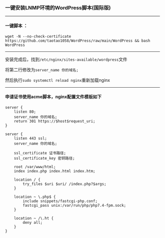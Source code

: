 ###  一键安装LNMP环境的WordPress脚本(国际版)


---
#### 一键脚本 ：

```
wget -N --no-check-certificate https://github.com/taotao1058/WordPress/raw/main/WordPress && bash WordPress
```


---

安装完成后，找到```/etc/nginx/sites-available/wordpress```文件

将第二行修改为```server_name 你的域名;```

然后执行```sudo systemctl reload nginx```重新加载nginx


---

####  申请证书使用acme脚本，nginx配置文件模板如下
```
server {
    listen 80;
    server_name 你的域名;
    return 301 https://$host$request_uri;
}

server {
    listen 443 ssl;
    server_name 你的域名;

    ssl_certificate 证书路径;
    ssl_certificate_key 密钥路径;

    root /var/www/html;
    index index.php index.html index.htm;

    location / {
        try_files $uri $uri/ /index.php?$args;
    }

    location ~ \.php$ {
        include snippets/fastcgi-php.conf;
        fastcgi_pass unix:/var/run/php/php7.4-fpm.sock;
    }

    location ~ /\.ht {
        deny all;
    }
}
```
